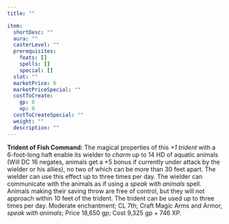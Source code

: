 ```yaml
---
title: ""

item:
  shortDesc: ""
  aura: ""
  casterLevel: ""
  prerequisites:
    feats: []
    spells: []
    special: []
  slot: ""
  marketPrice: 0
  marketPriceSpecial: ""
  costToCreate:
    gp: 0
    xp: 0
  costToCreateSpecial: ""
  weight: ""
  description: ""
---
```

<p id="trident-of-fish-command"><strong>Trident of Fish Command:</strong> The magical properties of this <em>+1 trident</em> with a 6-foot-long haft enable its wielder to <em>charm</em> up to 14 HD of aquatic animals (Will DC 16 negates, animals get a +5 bonus if currently under attack by the wielder or his allies), no two of which can be more than 30 feet apart. The wielder can use this effect up to three times per day. The wielder can communicate with the animals as if using a <em>speak with animals</em> spell. Animals making their saving throw are free of control, but they will not approach within 10 feet of the trident. The trident can be used up to three times per day.
Moderate enchantment; CL 7th; Craft Magic Arms and Armor, <em>speak with animals</em>; Price 18,650 gp; Cost 9,325 gp + 746 XP.


